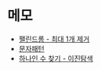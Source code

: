 # 메모

* [팰린드롬 - 최대 1개 제거](LeetCode/680_ValidPalindrome2/main.cpp)
* [문자패턴](LeetCode/290_WordPattern/main.cpp)
* [하나인 수 찾기 - 이진탐색](LeetCode/540_SingleElementInASortedArray/main.cpp)
